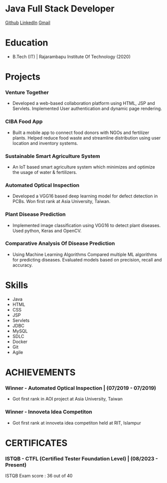 # Java Full Stack Developer
[Github](https://github.com/523vivek)
[LinkedIn](https://www.linkedin.com/in/vivek523)
[Gmail](vivek.bhure523@gmail.com)
# Education
- B.Tech (IT) | Rajarambapu Institute Of Technology (2020)


# Projects 
### Venture Together 
- Developed a web-based collaboration platform using HTML, JSP and Servlets. Implemented User authentication and dynamic page rendering.
  
### CIBA Food App 
- Built a mobile app to connect food donors with NGOs and fertilizer plants. Helped reduce food waste and streamline distribution using user location and inventory systems.
  
### Sustainable Smart Agriculture System 
- An loT based smart agriculture system which minimizes and optimize the usage of water & fertilizers.
  
### Automated Optical Inspection 
- Developed a VGG16 based deep learning model for defect detection in PCBs. Won first rank at Asia University, Taiwan.
  
### Plant Disease Prediction 
- Implemented image classification using VGG16 to detect plant diseases. Used python, Keras and OpenCV.
  
### Comparative Analysis Of Disease Prediction
- Using Machine Learning Algorithms Compared multiple ML algorithms for predicting diseases. Evaluated models based on precision, recall and accuracy. 

# Skills
- Java 
- HTML 
- CSS 
- JSP 
- Servlets 
- JDBC 
- MySQL 
- SDLC 
- Docker 
- Git 
- Agile 


# ACHIEVEMENTS 
### Winner - Automated Optical Inspection | (07/2019 - 07/2019) 
- Got first rank in AOI project at Asia University, Taiwan
  
### Winner - Innoveta Idea Competiton 
- Got first rank at innoveta idea competiton held at RIT, Islampur 

# CERTIFICATES 
### ISTQB - CTFL (Certified Tester Foundation Level) | (08/2023 - Present) 
ISTQB Exam score : 36 out of 40 
